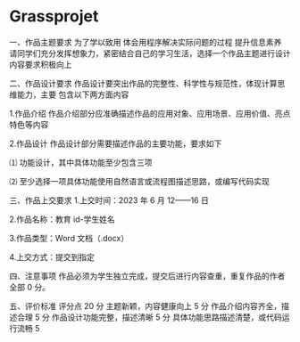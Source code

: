 # Grassprojet
一、作品主题要求
为了学以致用 体会用程序解决实际问题的过程 提升信息素养
请同学们充分发挥想象力，紧密结合自己的学习生活，选择一个作品主题进行设计
内容要求积极向上

二、作品设计要求
作品设计要突出作品的完整性、科学性与规范性，体现计算思维能力，主要
包含以下两方面内容

1.作品介绍
作品介绍部分应准确描述作品的应用对象、应用场景、应用价值、亮点
特色等内容

2.作品设计
作品设计部分需要描述作品的主要功能，要求如下 

⑴ 功能设计，其中具体功能至少包含三项

⑵ 至少选择一项具体功能使用自然语言或流程图描述思路，或编写代码实现

三、作品上交要求
1.上交时间：2023 年 6 月 12——16 日

2.作品名称：教育 id-学生姓名

3.作品类型：Word 文档（.docx）

4.上交方式：提交到指定

四、注意事项
作品必须为学生独立完成，提交后进行内容查重，重复作品的作者全部 0 分。

五、评价标准
评分点 20 分
主题新颖，内容健康向上 5 分
作品介绍内容齐全，描述合理 5 分
作品设计功能完整，描述清晰 5 分
具体功能思路描述清楚，或代码运行流畅 5
